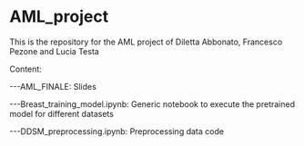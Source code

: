 # AML_project

This is the repository for the AML project of Diletta Abbonato, Francesco Pezone and Lucia Testa

Content: 

---AML_FINALE: Slides

---Breast_training_model.ipynb: Generic notebook to execute the pretrained model for different datasets

---DDSM_preprocessing.ipynb: Preprocessing data code 
